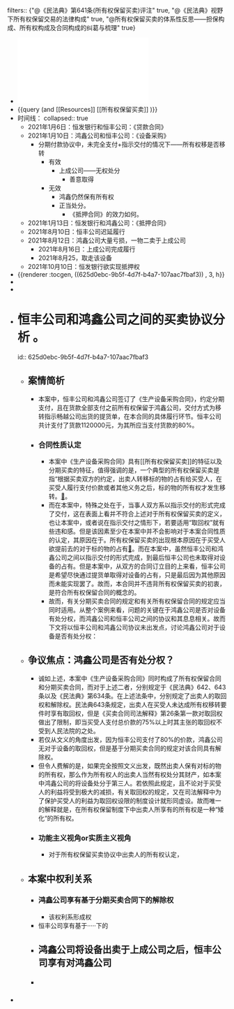 filters:: {"@《民法典》第641条(所有权保留买卖)评注" true, "@《民法典》视野下所有权保留交易的法律构成" true, "@所有权保留买卖的体系性反思——担保构成、所有权构成及合同构成的纠葛与梳理" true}

- ![第五届“东方獬豸杯”模拟法庭大赛初（复）赛案例.pdf](../assets/第五届“东方獬豸杯”模拟法庭大赛初（复）赛案例_1650177588117_0.pdf)
- {{query (and [[Resources]] [[所有权保留买卖]] )}}
- 时间线：
  collapsed:: true
	- 2021年1月6日：恒发银行和恒丰公司：《贷款合同》
	- 2021年1月10日：鸿鑫公司和恒丰公司：《设备采购》
		- 分期付款协议中，未完全支付+指示交付的情况下——所有权移是否移转
			- 有效
				- 上成公司——无权处分
					- 善意取得
			- 无效
				- 鸿鑫仍然保有所有权
				- 正当处分。
					- 《抵押合同》的效力如何。
	- 2021年1月13日：恒发银行和鸿鑫公司：《抵押合同》
	- 2021年8月10日：恒丰公司迟延履行
	- 2021年8月12日：鸿鑫公司大量亏损，一物二卖于上成公司
		- 2021年8月16日：上成公司完成履行
		- 2021年8月25，取走该设备
	- 2021年10月10日：恒发银行欲实现抵押权
- {{renderer :tocgen, ((625d0ebc-9b5f-4d7f-b4a7-107aac7fbaf3)) , 3, h}}
-
-
- # 恒丰公司和鸿鑫公司之间的买卖协议分析 。
  id:: 625d0ebc-9b5f-4d7f-b4a7-107aac7fbaf3
	- ## 案情简析
		- 本案中，恒丰公司和鸿鑫公司签订了《生产设备采购合同》，约定分期支付，且在货款全部支付之前所有权保留于鸿鑫公司，交付方式为移转指示畅越公司出货的提货单，在本合同的具体履行环节。恒丰公司共计支付了货款1120000元，为其所应当支付货款的80%。
		- ### 合同性质认定
			- 本案中《生产设备采购合同》具有[[所有权保留买卖]]的特征以及分期买卖的特征，值得强调的是，一个典型的所有权保留买卖是指“根据买卖双方的约定，出卖人转移标的物的占有给买受人，在买受人履行支付价款或者其他义务之后，标的物的所有权才发生移转。[📌](((625d1ad4-6e94-4469-989a-8275265477f7)))。
			- 而在本案中，特殊之处在于，当事人双方系以指示交付的形式完成了交付，这在表面上看并不符合上述对于所有权保留买卖的定义，也让本案中，或者说在指示交付之情形下，若要适用“取回权”就有些违和感。但是该因素至少在本案中并不会影响对于本案合同性质的认定，其原因在于。所有权保留买卖的出现根本原因在于买受人欲提前去的对于标的物的占有[📌](((625d2a82-36fc-47ce-8427-53768a8d5dd6)))。而在本案中，虽然恒丰公司和鸿鑫公司之间以指示交付的形式完成，到最后恒丰公司也未取得对设备的占有。但是本案中，从双方的合同订立目的上来看，恒丰公司是希望尽快通过提货单取得对设备的占有，只是最后因为其他原因而未能实现罢了。故而，本合同并不违背所有权保留买卖的初衷，是符合所有权保留合同的概念的。
			- 故而，有关分期买卖合同的规定和有关所有权保留合同的规定应当同时适用。从整个案例来看，问题的关键在于鸿鑫公司是否对设备有处分权，而鸿鑫公司和恒丰公司之间的协议和其息息相关。故而下文将以恒丰公司和鸿鑫公司协议未出发点，讨论鸿鑫公司对于设备是否有处分权：
	- ## 争议焦点：鸿鑫公司是否有处分权？
		- 诚如上述，本案中《生产设备采购合同》同时构成了所有权保留合同和分期买卖合同，而对于上述二者，分别规定于《民法典》642、643条以及《民法典》第634条。在上述法条中，分别规定了出卖人的取回权和解除权。民法典643条规定，出卖人在买受人未达成所有权移转要件时享有取回权，但是《买卖合同司法解释》第26条第一款对取回权做出了限制，即当买受人支付总价款的75%以上时其主张的取回权不受到人民法院的之处。
		- 若仅从文义的角度出发，因为恒丰公司支付了80%的价款，鸿鑫公司无对于设备的取回权，但是基于分期买卖合同的规定对该合同具有解除权。
		- 但令人费解的是，如果完全按照文义出发，既然出卖人保有对标的物的所有权，那么作为所有权人的出卖人当然有权处分其财产，如本案中鸿鑫公司的将设备处分于第三人。若依照此规定，且不论对于买受人的利益将受到极大的减损，有关取回权的规定，又在司法解释中为了保护买受人的利益为取回权设限的制度设计就形同虚设。故而唯一的解释就是，在所有权保留制度下中出卖人所享有的所有权是一种“矮化“的所有权。
		- ### 功能主义视角or实质主义视角
			- 对于所有权保留买卖协议中出卖人的所有权认定，
	- ## 本案中权利关系
		- ### 鸿鑫公司享有基于分期买卖合同下的解除权
			- 该权利系形成权
		- 恒丰公司享有基于·····下的
		- 鸿鑫公司将设备出卖于上成公司之后，恒丰公司享有对鸿鑫公司
			-
		- ###
-